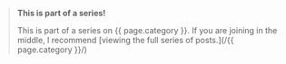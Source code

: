 
> **This is part of a series!**
>
> This is part of a series on {{ page.category }}. If you are joining in the middle, I recommend [viewing the full series of posts.](/{{ page.category }}/)
